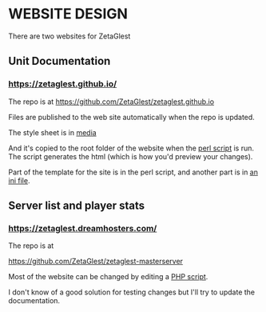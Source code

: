 # WEBSITE DESIGN

There are two websites for ZetaGlest

## Unit Documentation

### https://zetaglest.github.io/

The repo is at https://github.com/ZetaGlest/zetaglest.github.io

Files are published to the web site automatically when the repo is updated.

The style sheet is in [media](https://github.com/ZetaGlest/zetaglest.github.io/tree/master/convert_faction_xml2html/media)

And it's copied to the root folder of the website when the
[perl script](https://github.com/ZetaGlest/zetaglest.github.io/blob/master/convert_faction_xml2html/convert_faction_xml2html.pl)
is run. The script generates the html (which is how you'd preview your
changes).

Part of the template for the site is in the perl script, and another part is in
[an ini file](https://github.com/ZetaGlest/zetaglest.github.io/blob/master/convert_faction_xml2html/zetapack.ini).

## Server list and player stats

### https://zetaglest.dreamhosters.com/

The repo is at

https://github.com/ZetaGlest/zetaglest-masterserver

Most of the website can be changed by editing a
[PHP script](https://github.com/ZetaGlest/zetaglest-masterserver/blob/develop/showServers.php).

I don't know of a good solution for testing changes but I'll try to
update the documentation.
